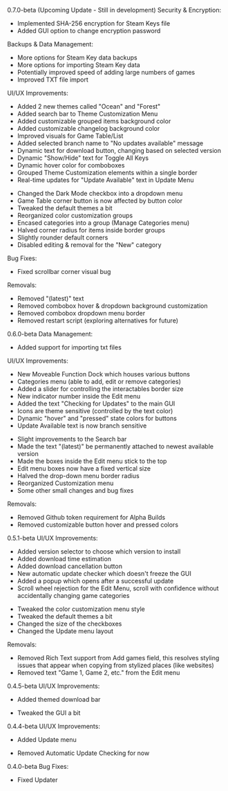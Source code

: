 0.7.0-beta (Upcoming Update - Still in development)
Security & Encryption:
+ Implemented SHA-256 encryption for Steam Keys file
+ Added GUI option to change encryption password

Backups & Data Management:
* More options for Steam Key data backups
* More options for importing Steam Key data
* Potentially improved speed of adding large numbers of games
* Improved TXT file import

UI/UX Improvements:
+ Added 2 new themes called "Ocean" and "Forest"
+ Added search bar to Theme Customization Menu
+ Added customizable grouped items background color
+ Added customizable changelog background color
+ Improved visuals for Game Table/List
+ Added selected branch name to "No updates available" message
+ Dynamic text for download button, changing based on selected version
+ Dynamic "Show/Hide" text for Toggle All Keys
+ Dynamic hover color for comboboxes
+ Grouped Theme Customization elements within a single border
+ Real-time updates for "Update Available" text in Update Menu
* Changed the Dark Mode checkbox into a dropdown menu
* Game Table corner button is now affected by button color
* Tweaked the default themes a bit
* Reorganized color customization groups
* Encased categories into a group (Manage Categories menu)
* Halved corner radius for items inside border groups
* Slightly rounder default corners
* Disabled editing & removal for the "New" category

Bug Fixes:
* Fixed scrollbar corner visual bug

Removals:
- Removed "(latest)" text
- Removed combobox hover & dropdown background customization
- Removed combobox dropdown menu border
- Removed restart script (exploring alternatives for future)


0.6.0-beta
Data Management:
+ Added support for importing txt files

UI/UX Improvements:
+ New Moveable Function Dock which houses various buttons
+ Categories menu (able to add, edit or remove categories)
+ Added a slider for controlling the interactables border size
+ New indicator number inside the Edit menu
+ Added the text "Checking for Updates" to the main GUI
+ Icons are theme sensitive (controlled by the text color)
+ Dynamic "hover" and "pressed" state colors for buttons
+ Update Available text is now branch sensitive
* Slight improvements to the Search bar
* Made the text "(latest)" be permanently attached to newest available version
* Made the boxes inside the Edit menu stick to the top
* Edit menu boxes now have a fixed vertical size
* Halved the drop-down menu border radius
* Reorganized Customization menu
* Some other small changes and bug fixes

Removals:
- Removed Github token requirement for Alpha Builds
- Removed customizable button hover and pressed colors


0.5.1-beta
UI/UX Improvements:
+ Added version selector to choose which version to install
+ Added download time estimation
+ Added download cancellation button
+ New automatic update checker which doesn't freeze the GUI
+ Added a popup which opens after a successful update
+ Scroll wheel rejection for the Edit Menu, scroll with confidence without accidentally changing game categories
* Tweaked the color customization menu style
* Tweaked the default themes a bit
* Changed the size of the checkboxes
* Changed the Update menu layout

Removals:
- Removed Rich Text support from Add games field, this resolves styling issues that appear when copying from stylized places (like websites)
- Removed text "Game 1, Game 2, etc." from the Edit menu


0.4.5-beta
UI/UX Improvements:
+ Added themed download bar
* Tweaked the GUI a bit


0.4.4-beta
UI/UX Improvements:
+ Added Update menu
- Removed Automatic Update Checking for now


0.4.0-beta
Bug Fixes:
* Fixed Updater

